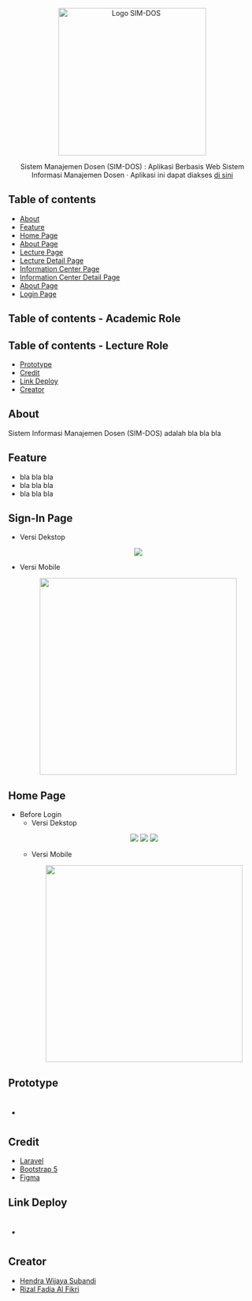 <p align="center">
  <a href="#">
    <img src="https://github.com/PROJECT-PIKSI-GANESHA-SIM/SIM-DOS/assets/96402737/2780c134-2c28-48e6-ba25-3f41118a3509" alt="Logo SIM-DOS" width=300></a>
  <p align="center">
    Sistem Manajemen Dosen (SIM-DOS) : Aplikasi Berbasis Web Sistem Informasi Manajemen Dosen &middot; Aplikasi ini dapat diakses <a href="#">di sini</a>
  </p>
</p>

## Table of contents

- [About](#about)
- [Feature](#feature)
- [Home Page](#home-page)
- [About Page](#about-page)
- [Lecture Page](#lecture-page)
- [Lecture Detail Page](#lecture-detail-page)
- [Information Center Page](#information-center-page)
- [Information Center Detail Page](#information-center-detail-page)
- [About Page](#about-page)
- [Login Page](#login-page)

## Table of contents - Academic Role

## Table of contents - Lecture Role

- [Prototype](#prototype)
- [Credit](#credit)
- [Link Deploy](#link-deploy)
- [Creator](#creator)

## About

Sistem Informasi Manajemen Dosen (SIM-DOS) adalah bla bla bla

## Feature

- bla bla bla
- bla bla bla
- bla bla bla

## Sign-In Page
- Versi Dekstop
  <p align="center">
    <img src="#">
  </p>
- Versi Mobile
  <p align="center">
    <img src="#" height=400>
  </p>
    
## Home Page
- Before Login
  - Versi Dekstop
    <p align="center">
      <img src="#">
      <img src="#">
      <img src="#">
    </p>
  - Versi Mobile
    <p align="center">
      <img src="#" height=400>
    </p>

## Prototype
- #

## Credit
- <a href="laravel.com"> Laravel </a>
- <a href="https://getbootstrap.com/"> Bootstrap 5 </a> 
- <a href="https://www.figma.com/"> Figma </a> 

## Link Deploy
- #

## Creator
- <a href="https://github.com/hendrawijayasubandi"> Hendra Wijaya Subandi </a>
- <a href="https://github.com/rizalfadiaalfikri"> Rizal Fadia Al Fikri </a>
<!-- + - <a href="https://github.com/Amalinanurhasanah"> Amalina Nurhasanah </a>
- <a href="https://github.com/rizkimhmmdilhamn"> Rizky Muhammad Ilham Nasution </a> + -->
